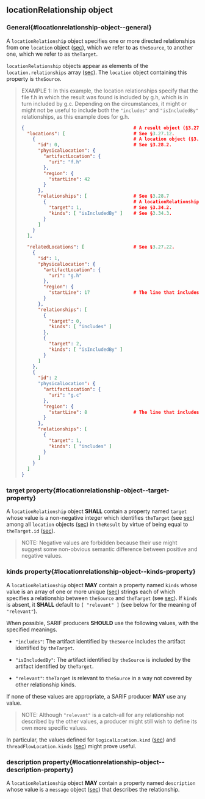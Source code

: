 ## locationRelationship object

### General{#locationrelationship-object--general}

A `locationRelationship` object specifies one or more directed relationships from one `location` object ([sec](#location-object)), which we refer to as `theSource`, to another one, which we refer to as `theTarget`.

`locationRelationship` objects appear as elements of the `location.relationships` array ([sec](#location-object--relationships-property)). The `location` object containing this property is `theSource`.

> EXAMPLE 1: In this example, the location relationships specify that the file f.h in which the result was found is included by g.h, which is in turn included by g.c. Depending on the circumstances, it might or might not be useful to include both the `"includes"` and `"isIncludedBy"` relationships, as this example does for g.h.
> 
> ```json
> {                                        # A result object (§3.27).
>   "locations": [                         # See §3.27.12.
>     {                                    # A location object (§3.28).
>       "id": 0,                           # See §3.28.2.
>       "physicalLocation": {
>         "artifactLocation": {
>           "uri": "f.h"
>         },
>         "region": {
>           "startLine": 42
>         }
>       },
>       "relationships": [                 # See §3.28.7
>         {                                # A locationRelationship object.
>           "target": 1,                   # See §3.34.2.
>           "kinds": [ "isIncludedBy" ]    # See §3.34.3.
>         }
>       ]
>     }
>   ],
> 
>   "relatedLocations": [                  # See §3.27.22.
>     {
>       "id": 1,
>       "physicalLocation": {
>         "artifactLocation": {
>           "uri": "g.h"
>         },
>         "region": {
>           "startLine": 17                # The line that includes f.h.
>         }
>       },
>       "relationships": [
>         {
>           "target": 0,
>           "kinds": [ "includes" ]
>         },
>         {
>           "target": 2,
>           "kinds": [ "isIncludedBy" ]
>         }
>       ]
>     },
>     {
>       "id": 2
>       "physicalLocation": {
>         "artifactLocation": {
>           "uri": "g.c"
>         },
>         "region": {
>           "startLine": 8                 # The line that includes g.h.
>         }
>       },
>       "relationships": [
>         {
>           "target": 1,
>           "kinds": [ "includes" ]
>         }
>       ]
>     }
>   ]
> }
> ```

### target property{#locationrelationship-object--target-property}

A `locationRelationship` object **SHALL** contain a property named `target` whose value is a non-negative integer which identifies `theTarget` (see [sec](#locationrelationship-object--general)) among all `location` objects ([sec](#location-object)) in `theResult` by virtue of being equal to `theTarget.id` ([sec](#location-object--id-property)).

> NOTE: Negative values are forbidden because their use might suggest some non-obvious semantic difference between positive and negative values.

### kinds property{#locationrelationship-object--kinds-property}

A `locationRelationship` object **MAY** contain a property named `kinds` whose value is an array of one or more unique ([sec](#array-properties-with-unique-values)) strings each of which specifies a relationship between `theSource` and `theTarget` (see [sec](#locationrelationship-object--general)). If `kinds` is absent, it **SHALL** default to `[ "relevant" ]` (see below for the meaning of `"relevant"`).

When possible, SARIF producers **SHOULD** use the following values, with the specified meanings.

- `"includes"`: The artifact identified by `theSource` includes the artifact identified by `theTarget`.

- `"isIncludedBy"`: The artifact identified by `theSource` is included by the artifact identified by `theTarget`.

- `"relevant"`: `theTarget` is relevant to `theSource` in a way not covered by other relationship kinds.

If none of these values are appropriate, a SARIF producer **MAY** use any value.

> NOTE: Although `"relevant"` is a catch-all for any relationship not described by the other values, a producer might still wish to define its own more specific values.

In particular, the values defined for `logicalLocation.kind` ([sec](#logicallocation-object--kind-property)) and `threadFlowLocation.kinds` ([sec](#threadflowlocation-object--kinds-property)) might prove useful.

### description property{#locationrelationship-object--description-property}

A `locationRelationship` object **MAY** contain a property named `description` whose value is a `message` object ([sec](#message-object)) that describes the relationship.
